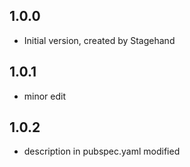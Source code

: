 ## 1.0.0

- Initial version, created by Stagehand

## 1.0.1

- minor edit

## 1.0.2

- description in pubspec.yaml modified
